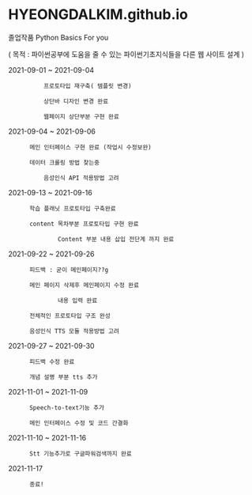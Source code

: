 # HYEONGDALKIM.github.io

졸업작품 Python Basics For you

( 목적 : 파이썬공부에 도움을 줄 수 있는 파이썬기초지식들을 다른 웹 사이트 설계 )

2021-09-01  ~ 2021-09-04

	          프로토타입 재구축( 템플릿 변경)

	          상단바 디자인 변경 완료
		  
	          웹페이지 상단부분 구현 완료
		  
		  
2021-09-04 ~ 2021-09-06

		  메인 인터페이스 구현 완료 (작업시 수정보완)

		  데이터 크롤링 방법 찾는중
		  
	          음성인식 API 적용방법 고려

2021-09-13 ~ 2021-09-16

		  학습 플래닛 프로토타입 구축완료
		  
		  content 목차부분 프로토타입 구현 완료

                  Content 부분 내용 삽입 전단계 까지 완료
		  
2021-09-22 ~ 2021-09-26

		  피드백 : 굳이 메인페이지??g
		  
		  메인 페이지 삭제후 메인페이지 수정 완료

                  내용 입력 완료
		  
		  전체적인 프로토타입 구조 완성 
		  
		  음성인식 TTS 모듈 적용방법 고려
		  
2021-09-27 ~ 2021-09-30

		  피드백 수정 완료
		  
		  개념 설명 부분 tts 추가

                
2021-11-01 ~ 2021-11-09      
		
		  Speech-to-text기능 추가
	
		  메인 인터페이스 수정 및 코드 간결화
		  
2021-11-10 ~ 2021-11-16 
	
		  Stt 기능추가로 구글파워검색까지 완료
		  
2021-11-17		  
		  
		  종료!
